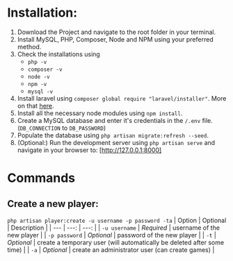 # Installation:

1. Download the Project and navigate to the root folder in your terminal.
2. Install MySQL, PHP, Composer, Node and NPM using your preferred method.
3. Check the installations using
    - `php -v`
    - `composer -v`
    - `node -v`
    - `npm -v`
    - `mysql -v`
4. Install laravel using `composer global require "laravel/installer"`. More on that [here](https://laravel.com/docs/installation).
5. Install all the necessary node modules using `npm install`.
6. Create a MySQL database and enter it's credentials in the `/.env` file. (`DB_CONNECTION` to `DB_PASSWORD`)
7. Populate the database using `php artisan migrate:refresh --seed`.
8. (Optional:) Run the development server using `php artisan serve` and navigate in your browser to: [http://127.0.0.1:8000]

# Commands

## Create a new player:

`php artisan player:create -u username -p password -ta`
| Option | Optional | Description |
| --- | ---: | ---: |
| `-u username` | _Required_ | username of the new player |
| `-p password` | _Optional_ | password of the new player |
| `-t` | _Optional_ | create a temporary user (will automatically be deleted after some time) |
| `-a` | _Optional_ | create an administrator user (can create games) |
